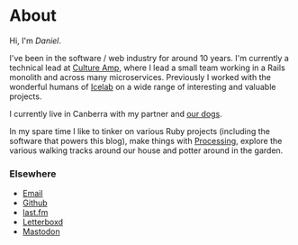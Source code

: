 # About

Hi, I'm _Daniel_. 

I've been in the software / web industry for around 10 years. I'm currently a technical lead at [Culture Amp](https://cultureamp.com), where I lead a small team working in a Rails monolith and across many microservices. Previously I worked with the wonderful humans of [Icelab](https://icelab.com.au) on a wide range of interesting and valuable projects.

I currently live in Canberra with my partner and [our dogs](https://instagram.com/barkly_and_crumpet). 

In my spare time I like to tinker on various Ruby projects (including the software that powers this blog), make things with [Processing](https://processing.org), explore the various walking tracks around our house and potter around in the garden.

### Elsewhere

- [Email](mailto:hello@dnitza.com)
- [Github](https://github.com/dnitza)
- [last.fm](https://www.last.fm/user/dNitza)
- [Letterboxd](https://letterboxd.com/dnitza/)
- [Mastodon](https://social.dnitza.com/@daniel)

